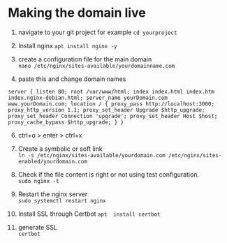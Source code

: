 # Making the domain live

1. navigate to your git project 
for example `cd yourproject`

2. Install nginx
`apt install nginx -y`

3. create a configuration file for the main domain  
`nano /etc/nginx/sites-available/yourdomainname.com`

4. paste this and change domain names
   


` server {
    listen 80;
    root /var/www/html;
    index index.html index.htm index.nginx-debian.html;
            server_name yourDomain.com www.yourDomain.com;
            location / {
                    proxy_pass http://localhost:3000;
                    proxy_http_version 1.1;
                    proxy_set_header Upgrade $http_upgrade;
                    proxy_set_header Connection 'upgrade';
                    proxy_set_header Host $host;
                    proxy_cache_bypass $http_upgrade;
                }
    } `

6.  ctrl+o > enter > ctrl+x

7. Create a symbolic or soft link  
   `ln -s /etc/nginx/sites-available/yourdomain.com /etc/nginx/sites-enabled/yourdomain.com`

8. Check if the file content is right or not using test configuration.  
 `sudo nginx -t`

9.  Restart the nginx server  
   `sudo systemctl restart nginx`

10.  Install SSL through Certbot
`apt  install certbot`

11. generate SSL  
  `certbot`
